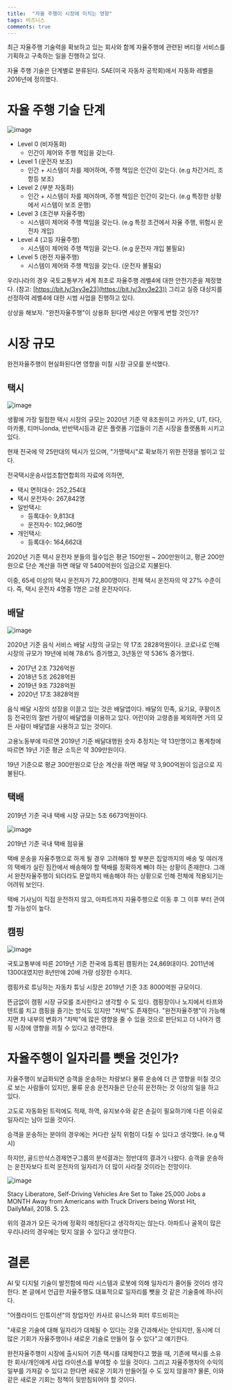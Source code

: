 ```yaml
---
title:  "자율 주행이 시장에 미치는 영향"
tags: 비즈니스
comments: true
---
```


최근 자율주행 기술력을 확보하고 있는 회사와 함께 자율주행에 관련된 버티컬 서비스를 기획하고 구축하는 일을 진행하고 있다.

자율 주행 기술은 단계별로 분류된다. SAE(미국 자동차 공학회)에서 자동화 레벨을 2016년에 정의했다.

# **자율 주행 기술 단계**
![image](https://user-images.githubusercontent.com/111643/122517623-39749b80-d04b-11eb-9181-3e44fada912e.png)

- Level 0 (비자동화)
    - 인간이 제어와 주행 책임을 갖는다.
- Level 1 (운전자 보조)
    - 인간 + 시스템이 차를 제어하며, 주행 책임은 인간이 갖는다. (e.g 차간거리, 조항등 보조)
- Level 2 (부분 자동화)
    - 인간 + 시스템이 차를 제어하며, 주행 책임은 인간이 갖는다. (e.g 특정한 상황에서 시스템이 보조 운행)
- Level 3 (조건부 자율주행)
    - 시스템이 제어와 주행 책임을 갖는다. (e.g 특정 조건에서 자율 주행, 위험시 운전자 개입)
- Level 4 (고등 자율주행)
    - 시스템이 제어와 주행 책임을 갖는다. (e.g 운전자 개입 불필요)
- Level 5 (완전 자율주행)
    - 시스템이 제어와 주행 책임을 갖는다. (운전자 불필요)

우리나라의 경우 국토교통부가 세계 최초로 자율주행 레벨4에 대한 안전기준을 제정했다. (참고: [https://bit.ly/3xy3e23](https://bit.ly/3xy3e23)) 그리고 실증 대상지를 선정하여 레벨4에 대한 시범 사업을 진행하고 있다.

상상을 해보자. "완전자율주행"이 상용화 된다면 세상은 어떻게 변할 것인가?

# 시장 규모

완전자율주행이 현실화된다면 영향을 미칠 시장 규모를 분석했다.

## 택시
![image](https://user-images.githubusercontent.com/111643/122517657-442f3080-d04b-11eb-968e-c2a1322a8359.png)

생활에 가장 밀접한 택시 시장의 규모는 2020년 기준 약 8조원이고  카카오, UT, 타다, 마카롱, 티머니onda, 반반택시등과 같은 플랫폼 기업들이 기존 시장을 플랫폼화 시키고 있다.

현재 전국에 약 25만대의 택시가 있으며, "가맹택시"로 확보하기 위한 전쟁을 벌이고 있다.

전국택시운송사업조합연합회의 자료에 의하면,

- 택시 면허대수: 252,254대
- 택시 운전자수: 267,842명
- 일반택시:
    - 등록대수: 9,813대
    - 운전자수: 102,960명
- 개인택시:
    - 등록대수: 164,662대

2020년 기준 택시 운전자 분들의 월수입은 평균 150만원 ~ 200만원이고, 평균 200만원으로 단순 계산을 하면 매달 약 5400억원이 임금으로 지불된다.

이중, 65세 이상의 택시 운전자가 72,800명이다. 전체 택시 운전자의 약 27% 수준이다. 즉, 택시 운전자 4명중 1명은 고령 운전자이다.

## 배달
![image](https://user-images.githubusercontent.com/111643/122517683-4db89880-d04b-11eb-8a45-f0f7ef7d3127.png)

2020년 기준 음식 서비스 배달 시장의 규모는 약 17조 2828억원이다. 코로나로 인해 시장의 규모가 19년에 비해 78.6% 증가했고, 3년동안 약 536% 증가했다.

- 2017년 2조 7326억원
- 2018년 5조 2628억원
- 2019년 9조 7328억원
- 2020년 17조 3828억원

음식 배달 시장의 성장을 이끌고 있는 것은 배달앱이다. 배달의 민족, 요기요, 쿠팡이츠등 전국민의 절반 가량이 배달앱을 이용하고 있다. 어린이와 고령층을 제외하면 거의 모든 사람이 배달앱을 사용하고 있는 것이다.

고용노동부에 따르면 2019년 기준 배달대행원 숫자 추정치는 약 13만명이고 통계청에 따르면 19년 기준 평균 소득은 약 309만원이다.

19년 기준으로 평균 300만원으로 단순 계산을 하면 매달 약 3,900억원이 임금으로 지불된다.

## 택배
2019년 기준 국내 택배 시장 규모는 5조 6673억원이다. 

![image](https://user-images.githubusercontent.com/111643/122517713-5610d380-d04b-11eb-8550-536abcd5c5e7.png)

2019년 기준 국내 택배 점유율

택배 운송을 자율주행으로 하게 될 경우 고려해야 할 부분은 집앞까지의 배송 및 여러개의 택배가 실린 짐칸에서 배송해야 할 택배를 정확하게 빼야 하는 상황이 존재한다. 그래서 완전자율주행이 되더라도 문앞까지 배송해야 하는 상황으로 인해 전체에 적용되기는 어려워 보인다.

택배 기사님이 직접 운전하지 않고, 아파트까지 자율주행으로 이동 후 그 이후 부터 관여할 가능성이 높다.

## 캠핑
![image](https://user-images.githubusercontent.com/111643/122517739-5dd07800-d04b-11eb-8fde-0febee7017cb.png)

국토교통부에 따른 2019년 기준 전국에 등록된 캠핑카는 24,869대이다. 2011년에 1300대였지만 8년만에 20배 가량 성장한 수치다.

캠핑카로 튜닝하는 자동차 튜닝 시장은 2019년 기준 3조 8000억원 규모이다.

뜬금없이 캠핑 시장 규모를 조사한다고 생각할 수 도 있다. 캠핑장이나 노지에서 타프와 텐트를 치고 캠핑을 즐기는 방식도 있지만 "차박"도 존재한다. "완전자율주행"이 가능해지면 차 내부의 변화가 "차박"에 많은 영향을 줄 수 있을 것으로 판단되고 더 나아가 캠핑 시장에 영향을 끼칠 수 있다고 생각한다.

# 자율주행이 일자리를 뺏을 것인가?
자율주행이 보급화되면 승객을 운송하는 차량보다 물류 운송에 더 큰 영향을 미칠 것으로 보는 사람들이 있지만, 물류 운송 운전자들은 단순히 운전하는 것 이상의 일을 하고 있다. 

고도로 자동화된 트럭에도 적재, 하역, 유지보수와 같은 손길이 필요하기에 다른 이유로 일자리는 남아 있을 것이다.

승객을 운송하는 분야의 경우에는 커다란 실직 위험이 다칠 수 있다고 생각했다. (e.g 택시)

하지만, 골드만삭스경제연구그룹의 분석결과는 정반대의 결과가 나왔다. 승객을 운송하는 운전자보다 트럭 운전자의 일자리가 더 많이 사라질 것이라는 전망이다.

![image](https://user-images.githubusercontent.com/111643/122517785-6923a380-d04b-11eb-970e-60344f7066d8.png)

Stacy Liberatore, Self-Driving Vehicles Are Set to Take 25,000 Jobs a MONTH Away from Americans with Truck Drivers being Worst Hit, DailyMail, 2018. 5. 23.

위의 결과가 모든 국가에 정확히 매칭된다고 생각하지는 않는다. 아파트나 골목이 많은 우리나라의 경우에는 맞지 않을 수 있다고 생각한다.

# 결론
AI 및 디지털 기술이 발전함에 따라 시스템과 로봇에 의해 일자리가 줄어들 것이라 생각한다. 본 글에서 언급한 자율주행도 대표적으로 일자리를 뺏을 것 같은 기술중에 하나이다.

"어플라이드 인튜이션"의 창업자인 카사르 유니스와 피터 루드비히는

"새로운 기술에 대해 일자리가 대체될 수 있다는 것을 간과해서는 안되지만, 동시에 더 많은 기회가 자율주행이나 새로운 기술로 만들어 질 수 있다"고 얘기한다.

완전자율주행이 시장에 출시되어 기존 택시를 대체한다고 했을 때, 기존에 택시를 소유한 회사/개인에게 사업 라이센스를 부여할 수 있을 것이다. 그리고 자율주행차의 수익의 일부를 가져갈 수 있다고 한다면 새로운 기회가 만들어질 수 도 있지 않을까? 물론, 이와 같은 새로운 기회는 정책이 뒷받침되어야 할 것이다.
